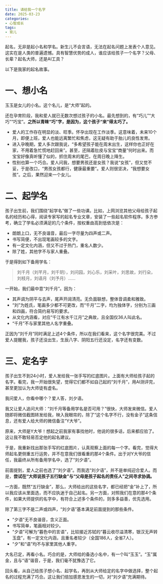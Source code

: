 ```yaml
---
title: 请给我一个名字
date: 2025-03-23
categories:
- 心智成长
tags:
- 育儿
---
```

起名，无非是起小名和学名。新生儿不会言语，无法在起名问题上发表个人意见。这实在是人类的普遍遗憾。具有智慧优势的成人，谁应该给孩子一个名字？父母、长辈？起名大师，还是AI工具？

以下是我家的起名故事。

# 一、想小名 #

玉玉是女儿的小名。这个名儿，是“大师”起的。

还在孕育阶段，我和爱人就已无数次想过孩子的小名。最先想到的，有“巧儿”“大巧”“巧宝”。**之所以青睐“巧”字，是因为，这个孩子“来”得太巧了。**

- 爱人的工作存在明显的淡、旺季。怀孕出现在工作淡季。这意味着，未来10个月，即便上班，爱人也能远离繁忙和焦虑，这无疑有助于胎儿的良性发育。
- 进入孕晚期，爱人多次跟我说，“多希望孩子能在周末出生，这样你也正好在家，不用着急忙慌地赶回来”。甚至，还隔着肚皮与宝宝“商量”何时出来。而宝宝好像真听懂了似的，抓住周末的尾巴，在周日晚上降生。
- 性别也算一个巧合。爱人问我，想要男孩还是女孩？我说“女孩”，但又觉不妥，于是改口，“男孩女孩都行，健康最重要”。爱人则很坚决，“我想要女孩”。之后，果然迎来一个女儿。

# 二、起学名 #

孩子出生前，我们围绕“起学名”做了一些功课。比如，上网浏览其他父母给孩子起名的经历和心得，阅读专家写的起名专业文章，安装了一些起名软件程序。多方参考，确立了学名必须满足的几个条件，按权重由高到低依次是：

- 朗朗上口，无不良谐音，最后一字尽量为四声或二声。
- 书写简便，不出现笔画较多的文字。
- 有一定文化内涵，但又不过于热门，重名人数少。
- 除了姓，其他字不与家人重叠。

于是得到如下备用学名：

> 刘千月（刘芊月，刘千玥），刘问园，刘心乐，刘采叶，刘思故，刘行朵，刘枝月，刘语月（刘予月）……

一开始，我们最中意“刘千月”。因为：

- 其声调为阴平与去声，尾声开阔清亮。无负面联想，整体音调柔和雅致。
- “刘”为姓氏，笔画多少都不可更改，而“千月”二字，均为独体字，分别为三画和四画，符合简约易写的要求。
- 从文化内涵看，对应“千江有水千江月”之典故，且全国仅36人叫此名。
- “千月”不与家里其他人名字重叠。

正因为“刘千月”同时满足上述4个条件，所以在我们看来，这个名字很完美。不过爱人提醒我，孩子还没出生，生辰八字、阴阳五行还没定，名字还有变数。

# 三、定名字 #

孩子出生不到24小时，爱人发给我一张手写的红底图片。上面有大师给孩子起的名字。看完，我一开始很失望，觉得它们都不如自己起的“刘千月”，用AI测评完，甚至更加认为大师徒有虚名。

我问爱人，你看中哪个？爱人答，刘夕语。

我又让爱人追问大师：“刘千月等备用学名是否可用？”很快，大师发来微信。爱人随即将微信截图转发给我，映入我眼帘的，除了“这个名字不行，没有金子”这条信息，还有爱人给大师的微信备注“Y大爷”。

原来，大师是Y大爷！想起之前我家有事找他时，他说的很多话，后来都应验了。这让我不敢轻易否定他的起名建议。

于是，我重新找出那张手写的红底图片，认真观察上面的每一个字。看完，觉得大师起名更侧重五行运势，并不在意我们很看重的那4个条件。出于对Y大爷的信任，我最终从所有备用学名中，选了“刘夕语”。

前面提到，爱人之前也选了“刘夕语”。而我选“刘夕语”，并不是单纯迎合爱人。而是，**尝试在“大师说孩子五行缺金”与“父母是孩子起名的责任人”之间寻求协调。**

一方面，既然“五行缺金”，那么，大师给出的这些名字，都已经把“金”补上了，所以我应该从里面选，而不应执迷于自己起名。另一方面，对照我们在意的那4个条件，如果大师提供的名字中，有符合上述多个条件的，则多多益善，优先选用。

除了第三字不是二声或四声，“刘夕语”基本满足前面提到的那些条件。

- “夕语”无不良谐音，含义正面。
- 书写简单，笔画相对较少。
- “夕语”可解为“暮色中的言语”，比较接近苏轼的“暮云收尽溢清寒，银汉无声转玉盘”，有一定文化内涵，且重名者较少（全国186人，全省7人）。
- “夕”和“语”均不与家里其他人重字。

大名已定，再看小名。巧合的是，大师给的备选小名中，有一个叫“玉玉”。“玉”属金，且与“语”谐音，于是，我们毫不犹豫选了它。

回头看，从自己给孩子想小名、起学名，再到从大师给定的名字中做选择，整个起名的过程充满了巧合。这让我们倍加感恩发生的一切，对“刘夕语”充满期待。
